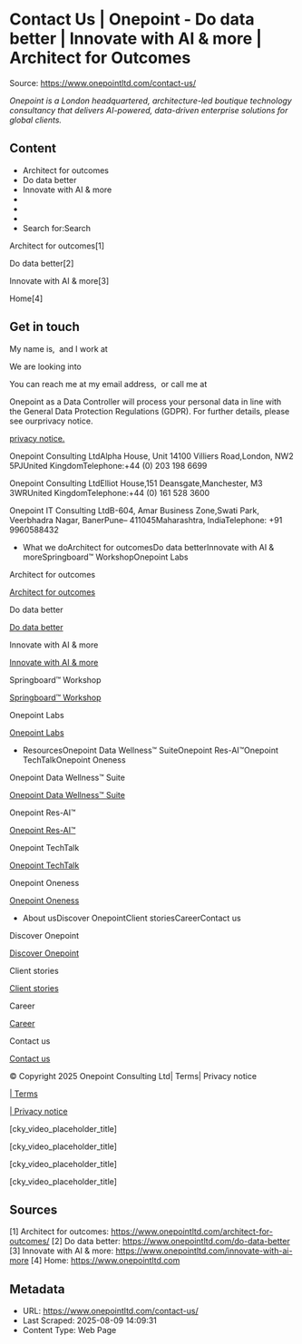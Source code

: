 # Contact Us | Onepoint - Do data better | Innovate with AI & more | Architect for Outcomes

Source: https://www.onepointltd.com/contact-us/

*Onepoint is a London headquartered, architecture-led boutique technology consultancy that delivers AI-powered, data-driven enterprise solutions for global clients.*

## Content

- Architect for outcomes
- Do data better
- Innovate with AI & more
- 
- 
- 
- Search for:Search

Architect for outcomes[1]

Do data better[2]

Innovate with AI & more[3]

Home[4]

## Get in touch


My name is,  and I work at

We are looking into

You can reach me at my email address,  or call me at

Onepoint as a Data Controller will process your personal data in line with the General Data Protection Regulations (GDPR). For further details, please see ourprivacy notice.

[privacy notice.](/policies/privacy-policy/)

Onepoint Consulting LtdAlpha House, Unit 14100 Villiers Road,London, NW2 5PJUnited KingdomTelephone:+44 (0) 203 198 6699

Onepoint Consulting LtdElliot House,151 Deansgate,Manchester, M3 3WRUnited KingdomTelephone:+44 (0) 161 528 3600

Onepoint IT Consulting LtdB-604, Amar Business Zone,Swati Park, Veerbhadra Nagar, BanerPune– 411045Maharashtra, IndiaTelephone: +91 9960588432

- What we doArchitect for outcomesDo data betterInnovate with AI & moreSpringboard™ WorkshopOnepoint Labs

Architect for outcomes

[Architect for outcomes](/architect-for-outcomes/)

Do data better

[Do data better](/do-data-better)

Innovate with AI & more

[Innovate with AI & more](/innovate-with-ai-more/)

Springboard™ Workshop

[Springboard™ Workshop](/onepoint-springboard/)

Onepoint Labs

[Onepoint Labs](/onepoint-labs/)

- ResourcesOnepoint Data Wellness™ SuiteOnepoint Res-AI™Onepoint TechTalkOnepoint Oneness

Onepoint Data Wellness™ Suite

[Onepoint Data Wellness™ Suite](/data-wellness/)

Onepoint Res-AI™

[Onepoint Res-AI™](/onepoint-res-ai/)

Onepoint TechTalk

[Onepoint TechTalk](/techtalk)

Onepoint Oneness

[Onepoint Oneness](/oneness/)

- About usDiscover OnepointClient storiesCareerContact us

Discover Onepoint

[Discover Onepoint](/discover-onepoint/)

Client stories

[Client stories](/client-stories/)

Career

[Career](/career-opportunities/)

Contact us

[Contact us](/contact-us/)

© Copyright 2025 Onepoint Consulting Ltd| Terms| Privacy notice

[| Terms](/policies/)

[| Privacy notice](/policies/privacy-policy/)

[cky_video_placeholder_title]

[cky_video_placeholder_title]

[cky_video_placeholder_title]

[cky_video_placeholder_title]


## Sources

[1] Architect for outcomes: https://www.onepointltd.com/architect-for-outcomes/
[2] Do data better: https://www.onepointltd.com/do-data-better
[3] Innovate with AI & more: https://www.onepointltd.com/innovate-with-ai-more
[4] Home: https://www.onepointltd.com

## Metadata

- URL: https://www.onepointltd.com/contact-us/
- Last Scraped: 2025-08-09 14:09:31
- Content Type: Web Page
